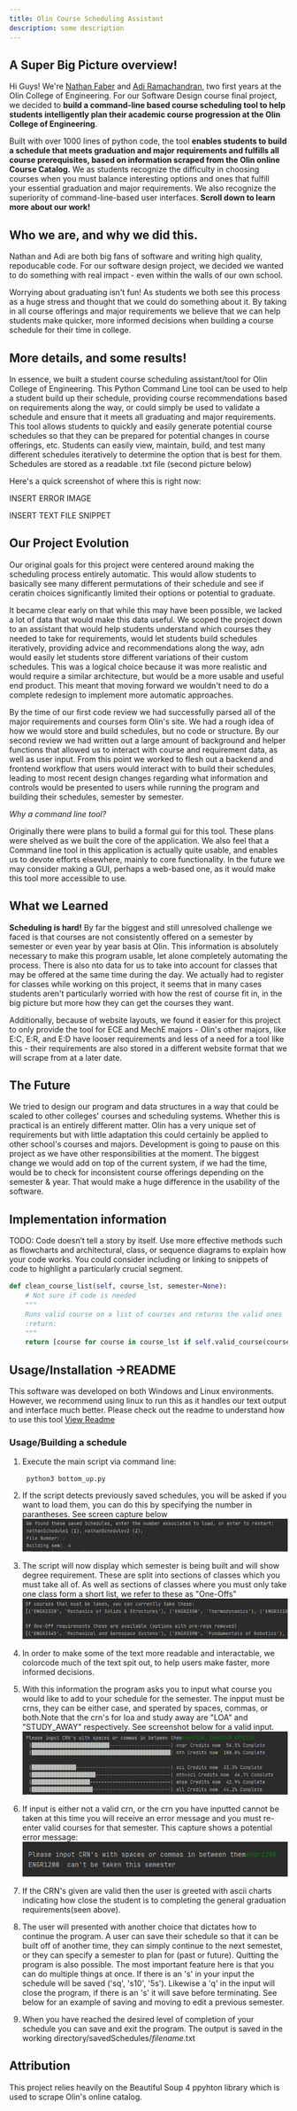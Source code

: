 ```yaml
---
title: Olin Course Scheduling Assistant
description: some description
---
```

## A Super Big Picture overview!
Hi Guys! We're [Nathan Faber](https://github.com/teadetime "@teadetime") and [Adi Ramachandran](https://github.com/aramachandran7 "@teadetime"), two first years at the Olin College of Engineering. 
For our Software Design course final project, we decided to **build a command-line based course scheduling tool to help students intelligently plan their academic course progression at the Olin College of Engineering**. 

Built with over 1000 lines of python code, the tool **enables students to build a schedule that meets graduation and major requirements and fulfills all course prerequisites, based on information scraped from the Olin online Course Catalog.** 
We as students recognize the difficulty in choosing courses when you must balance interesting options and ones that fulfill your essential graduation and major requirements. We also recognize the superiority of command-line-based user interfaces. **Scroll down to learn more about our work!** 


## Who we are, and why we did this.
Nathan and Adi are both big fans of software and writing high quality, repoducable code. For our software design project, we decided we wanted to do something with real impact - even within the walls of our own school. 

Worrying about graduating isn't fun! As students we both see this process as a huge stress and thought that we could do something about it. By taking in all course offerings and major requirements we believe that we can help students make quicker, more informed decisions when building a course schedule for their time in college.


## More details, and some results!

In essence, we built a student course scheduling assistant/tool for Olin College of Engineering. This Python Command Line tool can be used to help a student build up their schedule, providing course recommendations based on requirements along the way, or could simply be used to validate a schedule and ensure that it meets all graduating and major requirements. This tool allows students to quickly and easily generate potential course schedules so that they can be prepared for potential changes in course offerings, etc. Students can easily view, maintain, build, and test many different schedules iteratively to determine the option that is best for them. Schedules are stored as a readable .txt file (second picture below)

Here's a quick screenshot of where this is right now:

INSERT ERROR IMAGE

INSERT TEXT FILE SNIPPET

## Our Project Evolution
Our original goals for this project were centered around making the scheduling process entirely automatic. This would allow students to basically see many different permutations of their schedule and see if ceratin choices significantly limited their options or potential to graduate.

It became clear early on that while this may have been possible, we lacked a lot of data that would make this data useful. We scoped the project down to an assistant that would help students understand which courses they needed to take for requirements, would let students build schedules iteratively, providing advice and recommendations along the way, adn would easily let students store different variations of their custom schedules. This was a logical choice because it was more realistic and would require a similar architecture, but would be a more usable and useful end product. This meant that moving forward we wouldn't need to do a complete redesign to implement more automatic approaches.

By the time of our first code review we had successfully parsed all of the major requirements and courses form Olin's site. We had a rough idea of how we would store and build schedules, but no code or structure. By our second review we had written out a large amount of background and helper functions that allowed us to interact with course and requirement data, as well as user input. From this point we worked to flesh out a backend and frontend workflow that users would interact with to build their schedules, leading to most recent design changes regarding what information and controls would be presented to users while running the program and building their schedules, semester by semester.

_Why a command line tool?_

Originally there were plans to build a formal gui for this tool. These plans were shelved as we built the core of the application. We also feel that a Command line tool in this application is actually quite usable, and enables us to devote efforts elsewhere, mainly to core functionality. In the future we may consider making a GUI, perhaps a web-based one, as it would make this tool more accessible to use.

## What we Learned
**Scheduling is hard!** By far the biggest and still unresolved challenge we faced is that courses are not consistently offered on a semester by semester or even year by year basis at Olin. This information is absolutely necessary to make this program usable, let alone completely automating the process. There is also nto data for us to take into account for classes that may be offered at the same time during the day. We actually had to register for classes while working on this project, it seems that in many cases students aren't particularly worried with how the rest of course fit in, in the big picture but more how they can get the courses they want. 

Additionally, because of website layouts, we found it easier for this project to only provide the tool for ECE and MechE majors - Olin's other majors, like E:C, E:R, and E:D have looser requirements and less of a need for a tool like this - their requirements are also stored in a different website format that we will scrape from at a later date. 

## The Future
We tried to design our program and data structures in a way that could be scaled to other colleges' courses and scheduling systems. Whether this is practical is an entirely different matter. Olin has a very unique set of requirements but with little adaptation this could certainly be applied to other school's courses and majors. Development is going to pause on this project as we have other responsibilities at the moment. 
The biggest change we would add on top of the current system, if we had the time, would be to check for inconsistent course offerings depending on the semester & year. That would make a huge difference in the usability of the software. 

## Implementation information
TODO:
Code doesn’t tell a story by itself. Use more effective methods such as flowcharts and architectural, class, or sequence diagrams to explain how your code works. You could consider including or linking to snippets of code to highlight a particularly crucial segment.
```py
def clean_course_list(self, course_lst, semester=None):
    # Not sure if code is needed
    """
    Runs valid course on a list of courses and returns the valid ones
    :return:
    """
    return [course for course in course_lst if self.valid_course(course, semester)]
```
## Usage/Installation ->README
This software was developed on both Windows and Linux environments. However, we recommend using linux to run this as it handles our text output and interface much better.
Please check out the readme to understand how to use this tool
[View Readme](/README.md)


### Usage/Building a schedule
1. Execute the main script via command line:

        python3 bottom_up.py
2. If the script detects previously saved schedules, you will be asked if you want to load them, you can do this by specifying the number in parantheses. See screen capture below
![A Rough Digram](/docs/loadSaved.PNG)

3. The script will now display which semester is being built and will show degree requirement. These are split into sections of classes which you must take all of. As well as sections of classes where you must only take one class form a short list, we refer to these as "One-Offs" ![A Rough Digram](/docs/oneOffs.PNG)

4. In order to make some of the text more readable and interactable, we colorcode much of the text spit out, to help users make faster, more informed decisions. 

5. With this information the program asks you to input what course you would like to add to your schedule for the semester. The inpput must be crns, they can be either case, and sperated by spaces, commas, or both.Note that the crn's for loa and study away are "LOA" and "STUDY_AWAY" respectively. See screenshot below for a valid input.![A Rough Digram](/docs/inputStyles.PNG)

6. If input is either not a valid crn, or the crn you have inputted cannot be taken at this time you will receive an error message and you must re-enter valid courses for that semester. This capture shows a potential error message: ![A Rough Digram](/docs/crnError.PNG)

7. If the CRN's given are valid then the user is greeted with ascii charts indicating how close the student is to completing the general graduation requirements(seen above). 

8. The user will presented with another choice that dictates how to continue the program. A user can save their schedule so that it can be built off of another time, they can simply continue to the next semestet, or they can specify a semester to plan for (past or future). Quitting the program is also possible. The most important feature here is that you can do multiple things at once. If there is an 's' in your input the schedule will be saved ('sq', 's10', '5s'). Likewise a 'q' in the input will close the program, if there is an 's' it will save before terminating. See below for an example of saving and moving to edit a previous semester.

4. When you have reached the desired level of completion of your schedule you can save and exit the program. The output is saved in the working directory/savedSchedules/_filename_.txt

## Attribution 
This project relies heavily on the Beautiful Soup 4 ppyhton library which is used to scrape Olin's online catalog. 
